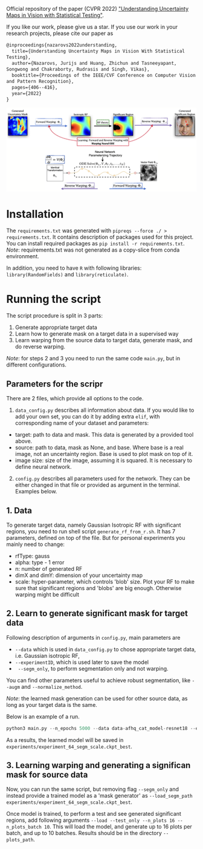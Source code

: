 Official repository of the paper (CVPR 2022)  ["Understanding Uncertainty Maps in Vision with Statistical Testing"](https://openaccess.thecvf.com/content/CVPR2022/papers/Nazarovs_Understanding_Uncertainty_Maps_in_Vision_With_Statistical_Testing_CVPR_2022_paper.pdf).

If you like our work, please give us a star. If you use our work in your research projects,
please cite our paper as
```
@inproceedings{nazarovs2022understanding,
  title={Understanding Uncertainty Maps in Vision With Statistical Testing},
  author={Nazarovs, Jurijs and Huang, Zhichun and Tasneeyapant, Songwong and Chakraborty, Rudrasis and Singh, Vikas},
  booktitle={Proceedings of the IEEE/CVF Conference on Computer Vision and Pattern Recognition},
  pages={406--416},
  year={2022}
}
```

![](demo/main_idea.png "Demonstration of the method")

# Installation
The `requirements.txt` was generated with `pipreqs --force ./ > requirements.txt`. 
It contains description of packages used for this project.
You can install required packages as `pip install -r requirements.txt`. 
*Note*: requirements.txt was not generated as a copy-slice from conda environment.

In addition, you need to have `R` with following libraries: 
`library(RandomFields)` and `library(reticulate)`.
 

# Running the script
The script procedure is split in 3 parts:
1. Generate appropriate target data
2. Learn how to generate mask on a target data in a supervised way
3. Learn warping from the source data to target data, generate mask,
and do reverse warping.

*Note*: for steps 2 and 3 you need to run the same code `main.py`,
but in different configurations.

## Parameters for the scripr
There are 2 files, which provide all options to the code.
1. `data_config.py` describes all information about data. If you would like to add 
your own set, you can do it by adding extra `elif`, with corresponding name of your
dataset and parameters: 
- target: path to data and mask. This data is generated by a provided tool above.
- source: path to data, mask as None, and base. 
Where base is a real image, not an uncertainty region. Base is used to plot 
mask on top of it. 
- image size: size of the image, assuming it is squared. It is necessary to define
neural network.

2. `config.py` describes all parameters used for the network. They can be either
changed in that file or provided as argument in the terminal. Examples below.


## 1. Data
To generate target data, namely Gaussian Isotropic RF with significant regions,
you need to run shell script `generate_rf_from_r.sh`. It has 7 parameters, defined
on top of the file. But for personal experiments you mainly need to change: 
- rfType: gauss
- alpha: type - 1 error
- n: number of generated RF
- dimX and dimY: dimension of your uncertainty map
- scale: hyper-parameter, which controls 'blob' size. Plot your RF to make sure that
significant regions and 'blobs' are big enough. Otherwise warping might be difficult

## 2. Learn to generate significant mask for target data
Following description of arguments in `config.py`, main parameters are
- `--data` which is used in `data_config.py` to chose appropriate target data, i.e.
Gaussian isotropic RF, 
- `--experimentID`, which is used later to save the model
- ` --segm_only`, to perform segmentation only and not warping.

You can find other parameters useful to achieve robust segmentation, like 
`--augm` and `--normalize_method`.

*Note*: the learned mask generation can be used for other source data, as long 
as your target data is the same. 

Below is an example of a run.

```python
python3 main.py --n_epochs 5000 --data data-afhq_cat_model-resnet18 --experimentID 64_segm_scale --device 0 --method within --batch_size 256 --n_combine 1 --n_epochs_start_viz 1 --gen_loss_weight 1 --disc_loss_weight 1 --pval_targ 0.95 --gan_type wgan --ode_solver euler  --gen_type vxnet --freq_gen_update 1 --decay_every 100 --lr_gen 0.0001 --lr_disc 0.0001 --ode_vf init_img_y --ode_norm none --plots_path plots/  --rec_loss_weight 0.01 --freq_rec_update 1 --last_warp --jac_loss_weight_forw 1 --jac_loss_weight_back 1 --rec_weight_method default --outgrid_loss_weight_forw 1 --outgrid_loss_weight_back 1 --shuffle --crit_iter 10 --gplambda 10 --disc_optim adam --unet_add_input  --normalize_method scale --segm_only   --augm
```

As a results, the learned model will be saved in `experiments/experiment_64_segm_scale.ckpt_best`.

## 3. Learning warping and generating a significan mask for source data
Now, you can run the same script, but removing flag `--segm_only` and instead 
provide a trained model as a 'mask generator' as
`--load_segm_path experiments/experiment_64_segm_scale.ckpt_best`.

Once model is trained, to perform a test and see generated significant regions,
add following arguments `--load --test_only --n_plots 16 --n_plots_batch 10`. 
This will load the model, and generate up to 16 plots per batch,
and up to 10 batches.
Results should be in the directory `--plots_path`.
